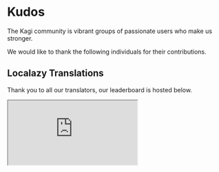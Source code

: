 # Kudos
The Kagi community is  vibrant groups of passionate users who make us stronger. 

We would like to thank the following individuals for their contributions.

## Localazy Translations
Thank you to all our translators, our leaderboard is hosted below.

<iframe
  src="https://localazy.com/leaderboards/projects/kagi-search"
  style="width:100% height:700px;"
></iframe>
